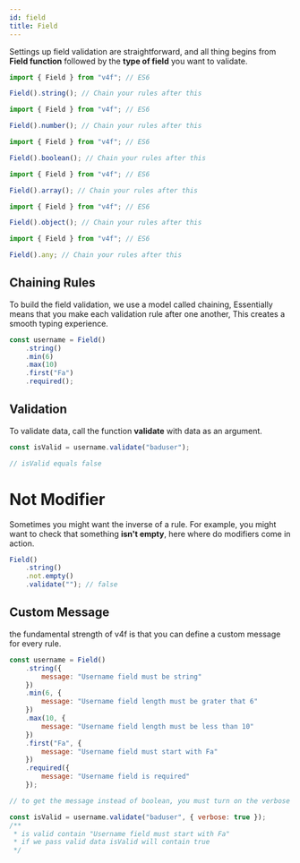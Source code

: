 ```yaml
---
id: field
title: Field
---
```


Settings up field validation are straightforward, and all thing begins from **Field function** followed by the **type of field** you want to validate.

<!--DOCUSAURUS_CODE_TABS-->

<!--string-->

```javascript
import { Field } from "v4f"; // ES6

Field().string(); // Chain your rules after this
```

<!--number-->

```javascript
import { Field } from "v4f"; // ES6

Field().number(); // Chain your rules after this
```

<!--boolean-->

```javascript
import { Field } from "v4f"; // ES6

Field().boolean(); // Chain your rules after this
```

<!--array-->

```javascript
import { Field } from "v4f"; // ES6

Field().array(); // Chain your rules after this
```

<!--object-->

```javascript
import { Field } from "v4f"; // ES6

Field().object(); // Chain your rules after this
```

<!--any-->

```javascript
import { Field } from "v4f"; // ES6

Field().any; // Chain your rules after this
```

<!--END_DOCUSAURUS_CODE_TABS-->

## Chaining Rules

To build the field validation, we use a model called chaining, Essentially means that you make each validation rule after one another, This creates a smooth typing experience.

```javascript
const username = Field()
	.string()
	.min(6)
	.max(10)
	.first("Fa")
	.required();
```

## Validation

To validate data, call the function **validate** with data as an argument.

```javascript
const isValid = username.validate("baduser");

// isValid equals false
```

# Not Modifier

Sometimes you might want the inverse of a rule. For example, you might want to check that something **isn't empty**, here where do modifiers come in action.

```javascript
Field()
	.string()
	.not.empty()
	.validate(""); // false
```

## Custom Message

the fundamental strength of v4f is that you can define a custom message for every rule.

```javascript
const username = Field()
	.string({
		message: "Username field must be string"
	})
	.min(6, {
		message: "Username field length must be grater that 6"
	})
	.max(10, {
		message: "Username field length must be less than 10"
	})
	.first("Fa", {
		message: "Username field must start with Fa"
	})
	.required({
		message: "Username field is required"
	});

// to get the message instead of boolean, you must turn on the verbose option to true.

const isValid = username.validate("baduser", { verbose: true });
/**
 * is valid contain "Username field must start with Fa"
 * if we pass valid data isValid will contain true
 */
```
